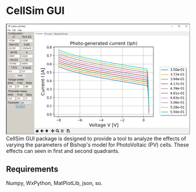 # CellSim GUI
![GUI screenshot](https://github.com/cdguarnizo/cellsim/blob/main/figs/CellSim_Iph.png?format=1000w)
CellSim GUI package is designed to provide a tool to analyze the effects of varying the parameters of Bishop's model for PhotoVoltaic (PV) cells.
These effects can seen in first and second quadrants.

## Requirements
Numpy, WxPython, MatPlotLib, json, so.
